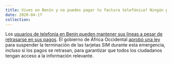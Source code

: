 ```yaml
---
title: Vives en Benín y no puedes pagar tu factura telefónica? Ningún problema
date: 2020-04-17
collection:
---
```


Los [usuarios de telefonía en Benín pueden mantener sus lineas a pesar de retrasarse en sus pagos](https://a4ai.org/how-our-partners-are-keeping-people-connected-during-the-covid-19-crisis/). El gobierno de África Occidental [aprobó una ley](https://a4ai.org/how-our-partners-are-keeping-people-connected-during-the-covid-19-crisis/) para suspender la terminación de las tarjetas SIM durante esta emergencia, incluso si los pagos se retrasan, para garantizar que todos los ciudadanos tengan acceso a la información relevante.

<!-- more -->
